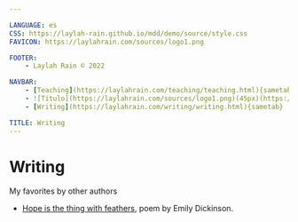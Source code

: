 ```yaml
---

LANGUAGE: es
CSS: https://laylah-rain.github.io/mdd/demo/source/style.css
FAVICON: https://laylahrain.com/sources/logo1.png

FOOTER:
    - Laylah Rain © 2022

NAVBAR:
    - [Teaching](https://laylahrain.com/teaching/teaching.html){sametab}
    - ![Título](https://laylahrain.com/sources/logo1.png)(45px)(https://laylahrain.com){sametab}
    - [Writing](https://laylahrain.com/writing/writing.html){sametab}

TITLE: Writing
---
```



# Writing

My favorites by other authors

- [Hope is the thing with feathers](https://laylahrain.com/hope_is_the_thing_with_feathers/hope_is_the_thing_with_feathers.html), poem by Emily Dickinson.

